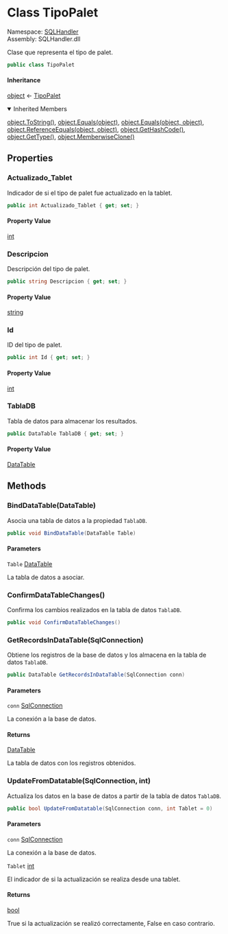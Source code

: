 # <a id="SQLHandler_TipoPalet"></a> Class TipoPalet

Namespace: [SQLHandler](SQLHandler.md)  
Assembly: SQLHandler.dll  

Clase que representa el tipo de palet.

```csharp
public class TipoPalet
```

#### Inheritance

[object](https://learn.microsoft.com/dotnet/api/system.object) ← 
[TipoPalet](SQLHandler.TipoPalet.md)

<details open>
  <summary> Inherited Members </summary>

[object.ToString\(\)](https://learn.microsoft.com/dotnet/api/system.object.tostring), 
[object.Equals\(object\)](https://learn.microsoft.com/dotnet/api/system.object.equals\#system\-object\-equals\(system\-object\)), 
[object.Equals\(object, object\)](https://learn.microsoft.com/dotnet/api/system.object.equals\#system\-object\-equals\(system\-object\-system\-object\)), 
[object.ReferenceEquals\(object, object\)](https://learn.microsoft.com/dotnet/api/system.object.referenceequals), 
[object.GetHashCode\(\)](https://learn.microsoft.com/dotnet/api/system.object.gethashcode), 
[object.GetType\(\)](https://learn.microsoft.com/dotnet/api/system.object.gettype), 
[object.MemberwiseClone\(\)](https://learn.microsoft.com/dotnet/api/system.object.memberwiseclone)
</details>

## Properties

### <a id="SQLHandler_TipoPalet_Actualizado_Tablet"></a> Actualizado\_Tablet

Indicador de si el tipo de palet fue actualizado en la tablet.

```csharp
public int Actualizado_Tablet { get; set; }
```

#### Property Value

 [int](https://learn.microsoft.com/dotnet/api/system.int32)

### <a id="SQLHandler_TipoPalet_Descripcion"></a> Descripcion

Descripción del tipo de palet.

```csharp
public string Descripcion { get; set; }
```

#### Property Value

 [string](https://learn.microsoft.com/dotnet/api/system.string)

### <a id="SQLHandler_TipoPalet_Id"></a> Id

ID del tipo de palet.

```csharp
public int Id { get; set; }
```

#### Property Value

 [int](https://learn.microsoft.com/dotnet/api/system.int32)

### <a id="SQLHandler_TipoPalet_TablaDB"></a> TablaDB

Tabla de datos para almacenar los resultados.

```csharp
public DataTable TablaDB { get; set; }
```

#### Property Value

 [DataTable](https://learn.microsoft.com/dotnet/api/system.data.datatable)

## Methods

### <a id="SQLHandler_TipoPalet_BindDataTable_System_Data_DataTable_"></a> BindDataTable\(DataTable\)

Asocia una tabla de datos a la propiedad `TablaDB`.

```csharp
public void BindDataTable(DataTable Table)
```

#### Parameters

`Table` [DataTable](https://learn.microsoft.com/dotnet/api/system.data.datatable)

La tabla de datos a asociar.

### <a id="SQLHandler_TipoPalet_ConfirmDataTableChanges"></a> ConfirmDataTableChanges\(\)

Confirma los cambios realizados en la tabla de datos `TablaDB`.

```csharp
public void ConfirmDataTableChanges()
```

### <a id="SQLHandler_TipoPalet_GetRecordsInDataTable_System_Data_SqlClient_SqlConnection_"></a> GetRecordsInDataTable\(SqlConnection\)

Obtiene los registros de la base de datos y los almacena en la tabla de datos `TablaDB`.

```csharp
public DataTable GetRecordsInDataTable(SqlConnection conn)
```

#### Parameters

`conn` [SqlConnection](https://learn.microsoft.com/dotnet/api/system.data.sqlclient.sqlconnection)

La conexión a la base de datos.

#### Returns

 [DataTable](https://learn.microsoft.com/dotnet/api/system.data.datatable)

La tabla de datos con los registros obtenidos.

### <a id="SQLHandler_TipoPalet_UpdateFromDatatable_System_Data_SqlClient_SqlConnection_System_Int32_"></a> UpdateFromDatatable\(SqlConnection, int\)

Actualiza los datos en la base de datos a partir de la tabla de datos `TablaDB`.

```csharp
public bool UpdateFromDatatable(SqlConnection conn, int Tablet = 0)
```

#### Parameters

`conn` [SqlConnection](https://learn.microsoft.com/dotnet/api/system.data.sqlclient.sqlconnection)

La conexión a la base de datos.

`Tablet` [int](https://learn.microsoft.com/dotnet/api/system.int32)

El indicador de si la actualización se realiza desde una tablet.

#### Returns

 [bool](https://learn.microsoft.com/dotnet/api/system.boolean)

True si la actualización se realizó correctamente, False en caso contrario.

